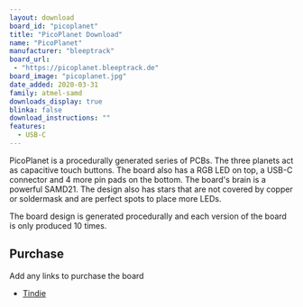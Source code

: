 ```yaml
---
layout: download
board_id: "picoplanet"
title: "PicoPlanet Download"
name: "PicoPlanet"
manufacturer: "bleeptrack"
board_url:
 - "https://picoplanet.bleeptrack.de"
board_image: "picoplanet.jpg"
date_added: 2020-03-31
family: atmel-samd
downloads_display: true
blinka: false
download_instructions: ""
features:
  - USB-C
---
```


PicoPlanet is a procedurally generated series of PCBs. The three planets act as capacitive touch buttons. The board also has a RGB LED on top, a USB-C connector and 4 more pin pads on the bottom. The board's brain is a powerful SAMD21. The design also has stars that are not covered by  copper or soldermask and are perfect spots to place more LEDs.

The board design is generated procedurally and each version of the board is only produced 10 times.

## Purchase
Add any links to purchase the board
* [Tindie](https://www.tindie.com/products/21123/)
